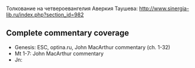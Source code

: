 

Толкование на четвероевангелия Аверкия Таушева:
http://www.sinergia-lib.ru/index.php?section_id=982






## Complete commentary coverage
* Genesis: ESC, optina.ru, John MacArthur commentary (ch. 1-32)
* Mt 1-7: John MacArthur commentary
* Jn:
